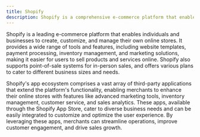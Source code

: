 ```yaml
---
title: Shopify
description: Shopify is a comprehensive e-commerce platform that enables users to create, customize, and manage online stores, with tools for website design, payment processing, inventory management, and marketing.
---
```


Shopify is a leading e-commerce platform that enables individuals and businesses to create, customize, and manage their own online stores. It provides a wide range of tools and features, including website templates, payment processing, inventory management, and marketing solutions, making it easier for users to sell products and services online. Shopify also supports point-of-sale systems for in-person sales, and offers various plans to cater to different business sizes and needs.

Shopify's app ecosystem comprises a vast array of third-party applications that extend the platform's functionality, enabling merchants to enhance their online stores with features like advanced marketing tools, inventory management, customer service, and sales analytics. These apps, available through the Shopify App Store, cater to diverse business needs and can be easily integrated to customize and optimize the user experience. By leveraging these apps, merchants can streamline operations, improve customer engagement, and drive sales growth.
